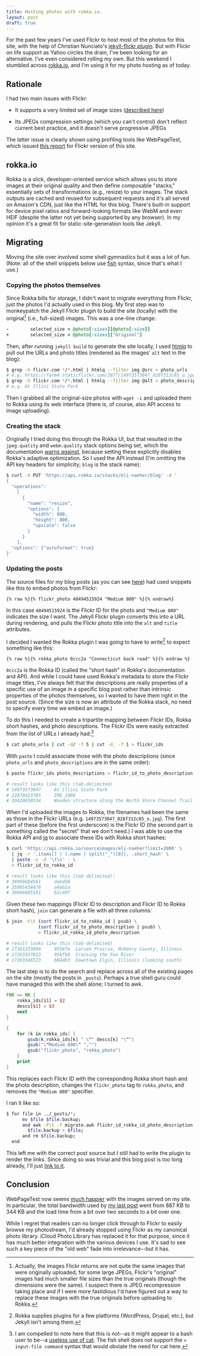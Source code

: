 ```yaml
---
title: Hosting photos with rokka.io.
layout: post
draft: true
---
```


For the past few years I've used Flickr to host most of the photos for
this site, with the help of Christian Nunciato's [jekyll-flickr
plugin](https://github.com/cnunciato/jekyll-flickr). But with Flickr
on life support as Yahoo circles the drain, I've been looking for an
alternative. I've even considered rolling my own. But this weekend I
stumbled across [rokka.io](https://rokka.io), and I'm using it for my
photo hosting as of today.

## Rationale

I had two main issues with Flickr:

- It supports a very limited set of image sizes ([described
  here](https://www.flickr.com/services/api/misc.urls.html))

- Its JPEGs compression settings (which you can't control) don't
  reflect current best practice, and it doesn't serve progressive
  JPEGs

The latter issue is clearly shown using profiling tools like
WebPageTest, which issued [this
report](https://www.webpagetest.org/result/180408_AY_b6054857089623135da79a35c9bc522d/)
for Flickr version of this site.

## rokka.io

Rokka is a slick, developer-oriented service which allows you to store
images at their original quality and then define composable "stacks,"
essentially sets of transformations (e.g., resize) to your images. The
stack outputs are cached and reused for subsequent requests and it's
all served on Amazon's CDN, just like the HTML for this blog. There's
built-in support for device pixel ratios and forward-looking formats
like WebM and even HEIF (despite the latter not yet being supported by
any browser). In my opinion it's a great fit for
static-site-generation tools like Jekyll.

## Migrating

Moving the site over involved some shell gymnastics but it was a lot
of fun. (Note: all of the shell snippets below use
[fish](https://fishshell.com) syntax, since that's what I use.)

### Copying the photos themselves

Since Rokka bills for storage, I didn't want to migrate everything
from Flickr, just the photos I'd actually used in this blog. My first
step was to monkeypatch the Jekyll Flickr plugin to build the site
(locally) with the original[^1] (i.e., full-sized) images. This was a
one-line change:

```ruby
-        selected_size = @photo[:sizes][@photo[:size]]
+        selected_size = @photo[:sizes]["Original"]
```

Then, after running `jekyll build` to generate the site locally, I
used [htmlq](https://github.com/dutchcoders/htmlq) to pull out the
URLs and photo titles (rendered as the images' `alt` text in the
blog):

```bash
$ grep -h flickr.com */*.html | htmlq --filter img @src > photo_urls
# e.g. https://farm4.staticflickr.com/3877/14973573047_028f312c85_o.jpg
$ grep -h flickr.com */*.html | htmlq --filter img @alt > photo_descriptions
# e.g. At Illini State Park
```

Then I grabbed all the original-size photos with `wget -i` and uploaded
them to Rokka using its web interface (there is, of course, also API
access to image uploading).

### Creating the stack

Originally I tried doing this through the Rokka UI, but that resulted
in the `jpeg.quality` and `webm.quality` stack options being set,
which the documentation [warns
against](https://rokka.io/documentation/references/stacks.html#additional-image-optimizations),
because setting these explicitly disables Rokka's adaptive
optimization. So I used the API instead (I'm omitting the API key
headers for simplicity; `blog` is the stack name):

```bash
$ curl -X PUT 'https://api.rokka.io/stacks/eli-naeher/blog' -d '
{
  "operations":
    [
      {
        "name": "resize",
        "options": {
          "width": 800,
          "height": 800,
          "upscale": false
        }
      }
    ],
  "options": {"autoformat": true}
}'
```

### Updating the posts

The source files for my blog posts (as you can see
[here](https://github.com/enaeher/blog/blob/master/_posts/2018-04-04-easter-ride.md))
had used snippets like this to embed photos from Flickr:

```
{% raw %}{% flickr_photo 40494515924 "Medium 800" %}{% endraw%}
```

In this case `40494515924` is the Flickr ID for the photo and `"Medium
800"` indicates the size I want. The Jekyll Flickr plugin converts
this into a URL during rendering, and pulls the Flickr photo title
into the `alt` and `title` attributes.

I decided I wanted the Rokka plugin I was going to have to write[^2]
to expect something like this:

```
{% raw %}{% rokka_photo 0ccc2a "Connecticut back road" %}{% endraw %}
```

`0ccc2a` is the Rokka ID (called the "short hash" in Rokka's
documentation and API). And while I could have used Rokka's metadata
to store the Flickr image titles, I've always felt that the
descriptions are really properties of a specific use of an image in a
specific blog post rather than intrinsic properties of the photos
themselves, so I wanted to have them right in the post source. (Since
the size is now an attribute of the Rokka stack, no need to specify
every time we embed an image.)

To do this I needed to create a tripartite mapping between Flickr IDs,
Rokka short hashes, and photo descriptions. The Flickr IDs were easily
extracted from the list of URLs I already had:[^3]

```bash
$ cat photo_urls | cut -d/ -f 5 | cut -d_ -f 1 > flickr_ids
```

With `paste` I could associate those with the photo descriptions (since
`photo_urls` and `photo_descriptions` are in the same order):

```bash
$ paste flickr_ids photo_descriptions > flickr_id_to_photo_description

# result looks like this (tab-delimited)
# 14973573047     At Illini State Park
# 22878423785     IMG_1986
# 10420650534     Wooden structure along the North Shore Channel Trail
```

When I'd uploaded the images to Rokka, the filenames had been the same
as those in the Flickr URLs (e.g. `14973573047_028f312c85_o.jpg`). The
first part of these (before the first underscore) is the Flickr ID
(the second part is something called the "secret" that we don't need.)
I was able to use the Rokka API and
[jq](https://stedolan.github.io/jq/) to associate these IDs with Rokka
short hashes:

```bash
$ curl 'https://api.rokka.io/sourceimages/eli-naeher?limit=2000' \
  | jq -r '.items[] | (.name | split("_")[0]), .short_hash' \
  | paste -s -d '\t\n' - \
  > flickr_id_to_rokka_id

# result looks like this (tab-delimited):
# 38966684561     de6d56
# 25095434478     a4eb2a
# 38966685101     b2c40f
```

Given these two mappings (Flickr ID to description and Flickr ID to
Rokka short hash), `join` can generate a file with all three columns:

```bash
$ join -t\t (sort flickr_id_to_rokka_id | psub) \
            (sort flickr_id_to_photo_description | psub) \
            > flickr_id_rokka_id_photo_description

# result looks like this (tab-delimited)
# 17261233894     95567e  Larsen Prairie, McHenry County, Illinois
# 17263337813     95bfb8  Crossing the Fox River
# 17263346523     b04db3  Downtown Elgin, Illinois (looking south)
```

The last step is to do the search and replace across all of the
existing pages on the site (mostly the posts in `_posts`). Perhaps a
true shell guru could have managed this with the shell alone; I turned
to awk.

```awk
FNR == NR {
    rokka_ids[$1] = $2
    descs[$1] = $3
    next
}

{
    for (k in rokka_ids) {
        gsub(k,rokka_ids[k] " \"" descs[k] "\"")
        gsub("\"Medium 800\" ","")
        gsub("flickr_photo", "rokka_photo")
    }
    print
}
```

This replaces each Flickr ID with the corresponding Rokka short hash
and the photo description, changes the `flickr_photo` tag to
`rokka_photo`, and removes the `"Medium 800"` specifier.

I ran it like so:

```bash
$ for file in ../_posts/*;
      mv $file $file.backup;
      and awk -F\t -f migrate.awk flickr_id_rokka_id_photo_description \
        $file.backup > $file;
      and rm $file.backup;
  end
```

This left me with the correct post source but I still had to write the
plugin to render the links. Since doing so was trivial and this blog
post is too long already, I'll just [link to
it](https://github.com/enaeher/jekyll-rokka).

## Conclusion

WebPageTest now seems [much
happier](https://www.webpagetest.org/result/180408_9D_4be19fa9cc43a91712c019988d9a8bba/)
with the images served on my site. In particular, the total bandwidth
used by [my last post](https://eli.naeher.name/easter-ride/) went from
887 KB to 344 KB and the load time from a bit over two seconds to a
bit over one.

While I regret that readers can no longer click through to Flickr to
easily browse my photostream, I'd already stopped using Flickr as my
canonical photo library. iCloud Photo Library has replaced it for that
purpose, since it has much better integration with the various devices
I use. It's sad to see such a key piece of the "old web" fade into
irrelevance--but it has.

[^1]: Actually, the images Flickr returns are not quite the same images
    that were originally uploaded; for some large JPEGs, Flickr's
    "original" images had much smaller file sizes than the true originals
    (though the dimensions were the same). I suspect there is JPEG
    recompression taking place and if I were more fastidious I'd have
    figured out a way to replace these images with the true originals
    before uploading to Rokka.

[^2]: Rokka supplies plugins for a few platforms (WordPress, Drupal,
    etc.), but Jekyll isn't among them.

[^3]: I am compelled to note here that this is not--as it might appear to a
    bash user to be--a [useless use of
    cat](http://porkmail.org/era/unix/award.html). The fish shell does not
    support the `< input-file command` syntax that would obviate the need
    for cat here.